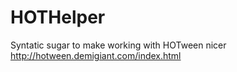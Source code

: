 HOTHelper
=========

Syntatic sugar to make working with HOTween nicer http://hotween.demigiant.com/index.html
